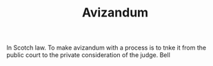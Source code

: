 ---
title: Avizandum
letter: A
permalink: "/definitions/bld-avizandum.html"
body: In Scotch law. To make avizandum with a process is to tnke it from the public
  court to the private consideration of the judge. Bell
published_at: '2018-07-07'
source: Black's Law Dictionary 2nd Ed (1910)
layout: post
---